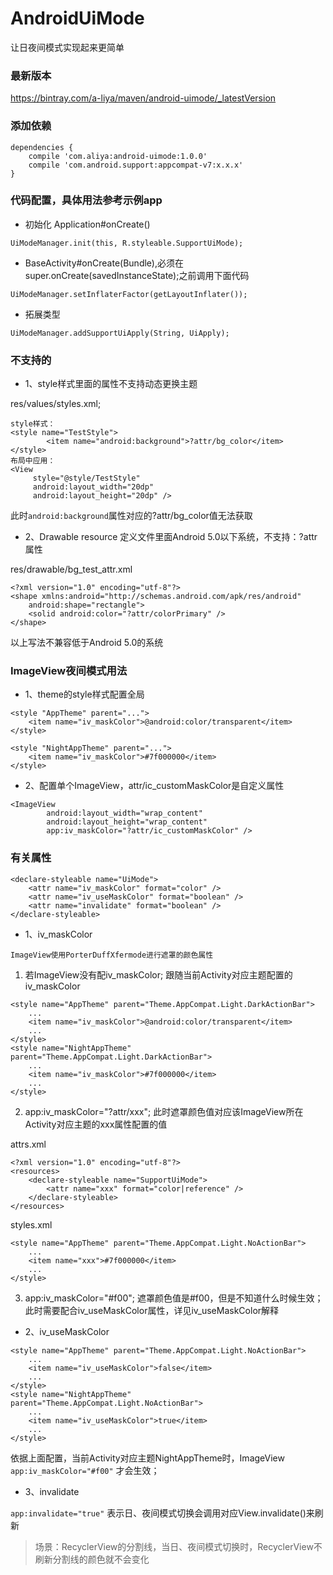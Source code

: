 # AndroidUiMode
让日夜间模式实现起来更简单

### 最新版本
https://bintray.com/a-liya/maven/android-uimode/_latestVersion


### 添加依赖

```
dependencies {
    compile 'com.aliya:android-uimode:1.0.0'
    compile 'com.android.support:appcompat-v7:x.x.x'
}
```

### 代码配置，具体用法参考示例app
* 初始化 Application#onCreate()

```
UiModeManager.init(this, R.styleable.SupportUiMode);
```
* BaseActivity#onCreate(Bundle),必须在super.onCreate(savedInstanceState);之前调用下面代码
```
UiModeManager.setInflaterFactor(getLayoutInflater());
```
* 拓展类型
```
UiModeManager.addSupportUiApply(String, UiApply);
```

### 不支持的

* 1、style样式里面的属性不支持动态更换主题

res/values/styles.xml;
```
style样式：
<style name="TestStyle">
        <item name="android:background">?attr/bg_color</item>
</style>
布局中应用：
<View
     style="@style/TestStyle"
     android:layout_width="20dp"
     android:layout_height="20dp" />
```
此时```android:background```属性对应的?attr/bg_color值无法获取

* 2、Drawable resource 定义文件里面Android 5.0以下系统，不支持：?attr属性

res/drawable/bg_test_attr.xml
```
<?xml version="1.0" encoding="utf-8"?>
<shape xmlns:android="http://schemas.android.com/apk/res/android"
    android:shape="rectangle">
    <solid android:color="?attr/colorPrimary" />
</shape>
```
以上写法不兼容低于Android 5.0的系统


### ImageView夜间模式用法
* 1、theme的style样式配置全局
```
<style "AppTheme" parent="...">
    <item name="iv_maskColor">@android:color/transparent</item>
</style>

<style "NightAppTheme" parent="...">
    <item name="iv_maskColor">#7f000000</item>
</style>
```

* 2、配置单个ImageView，attr/ic_customMaskColor是自定义属性
```
<ImageView
        android:layout_width="wrap_content"
        android:layout_height="wrap_content"
        app:iv_maskColor="?attr/ic_customMaskColor" />
```

### 有关属性

```
<declare-styleable name="UiMode">
    <attr name="iv_maskColor" format="color" />
    <attr name="iv_useMaskColor" format="boolean" />
    <attr name="invalidate" format="boolean" />
</declare-styleable>
```

* 1、iv_maskColor

`ImageView使用PorterDuffXfermode进行遮罩的颜色属性`
1. 若ImageView没有配iv_maskColor; 跟随当前Activity对应主题配置的iv_maskColor

```
<style name="AppTheme" parent="Theme.AppCompat.Light.DarkActionBar">
    ...
    <item name="iv_maskColor">@android:color/transparent</item>
    ...
</style>
<style name="NightAppTheme" parent="Theme.AppCompat.Light.DarkActionBar">
    ...
    <item name="iv_maskColor">#7f000000</item>
    ...
</style>
```

2. app:iv_maskColor="?attr/xxx"; 此时遮罩颜色值对应该ImageView所在Activity对应主题的xxx属性配置的值

 attrs.xml
```
<?xml version="1.0" encoding="utf-8"?>
<resources>
    <declare-styleable name="SupportUiMode">
        <attr name="xxx" format="color|reference" />
    </declare-styleable>
</resources>
```
 styles.xml
```
<style name="AppTheme" parent="Theme.AppCompat.Light.NoActionBar">
    ...
    <item name="xxx">#7f000000</item>
    ...
</style>
```

3. app:iv_maskColor="#f00"; 遮罩颜色值是#f00，但是不知道什么时候生效；此时需要配合iv_useMaskColor属性，详见iv_useMaskColor解释

* 2、iv_useMaskColor

```
<style name="AppTheme" parent="Theme.AppCompat.Light.NoActionBar">
    ...
    <item name="iv_useMaskColor">false</item>
    ...
</style>
<style name="NightAppTheme" parent="Theme.AppCompat.Light.NoActionBar">
    ...
    <item name="iv_useMaskColor">true</item>
    ...
</style>
```
依据上面配置，当前Activity对应主题NightAppTheme时，ImageView `app:iv_maskColor="#f00"` 才会生效；

* 3、invalidate

`app:invalidate="true"` 表示日、夜间模式切换会调用对应View.invalidate()来刷新

> 场景：RecyclerView的分割线，当日、夜间模式切换时，RecyclerView不刷新分割线的颜色就不会变化
